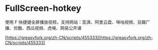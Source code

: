 # FullScreen-hotkey

使用 F 快捷键全屏播放视频，支持网站：澎湃、阿里云盘、咪咕视频、豆瓣广播、优酷、西瓜视频、虎嗅、网易公开课

[https://greasyfork.org/zh-CN/scripts/455333](https://greasyfork.org/zh-CN/scripts/455333)
